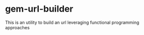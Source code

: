 # gem-url-builder
 This is an utility to build an url leveraging functional programming  approaches
